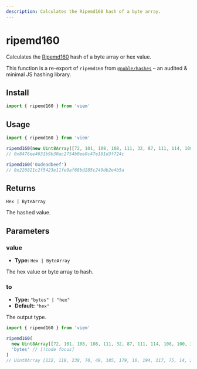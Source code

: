 ```yaml
---
description: Calculates the Ripemd160 hash of a byte array.
---
```


# ripemd160

Calculates the [Ripemd160](https://en.wikipedia.org/wiki/RIPEMD) hash of a byte array or hex value.

This function is a re-export of `ripemd160` from [`@noble/hashes`](https://github.com/paulmillr/noble-hashes) – an audited & minimal JS hashing library.

## Install

```ts
import { ripemd160 } from 'viem'
```

## Usage

```ts
import { ripemd160 } from 'viem'

ripemd160(new Uint8Array([72, 101, 108, 108, 111, 32, 87, 111, 114, 108, 100, 33])
// 0x8476ee4631b9b30ac2754b0ee0c47e161d3f724c

ripemd160('0xdeadbeef')
// 0x226821c2f5423e11fe9af68bd285c249db2e4b5a
```

## Returns

`Hex | ByteArray`

The hashed value.

## Parameters

### value

- **Type:** `Hex | ByteArray`

The hex value or byte array to hash.

### to

- **Type:** `"bytes" | "hex"`
- **Default:** `"hex"`

The output type.

```ts
import { ripemd160 } from 'viem'

ripemd160(
  new Uint8Array([72, 101, 108, 108, 111, 32, 87, 111, 114, 108, 100, 33],
  'bytes' // [!code focus]
)
// Uint8Array [132, 118, 238, 70, 49, 185, 179, 10, 194, 117, 75, 14, 224, 196, 126, 22, 29, 63, 114, 76] // [!code focus]
```